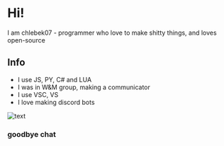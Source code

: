 # Hi!

I am chlebek07 - programmer who love to make shitty things, and loves open-source

## Info

- I use JS, PY, C# and LUA
- I was in W&M group, making a communicator
- I use VSC, VS
- I love making discord bots

![text](https://text.media.giphy.com/v1/media/giphy.gif?token=eyJhbGciOiJIUzI1NiIsInR5cCI6IkpXVCJ9.eyJrZXkiOiJwcm9kLTIwMjAtMDQtMjIiLCJzdHlsZSI6InN1cGVyIiwidGV4dCI6IkklMjBsb3ZlJTIwTWljcm9zb2Z0IiwiaWF0IjoxNzUyNzAxMjE3fQ.c2cSohu96XERLZ-pCUAwoSigGwvdD5HSd_7v51Msak8)

### goodbye chat
